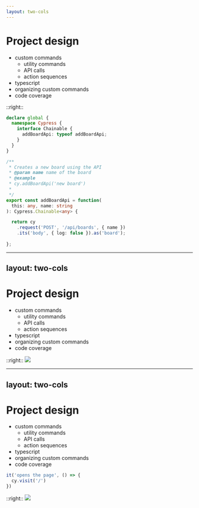 ```yaml
---
layout: two-cols
---
```


# Project design

- <span v-mark="{color: '#41B0F6', type: 'underline', at: 0}">custom commands</span>
  - utility commands
  - API calls
  - action sequences
- typescript
- organizing custom commands
- code coverage

::right::

```ts {*|1-7|16-18|9-15|*}{lines:true}
declare global {
  namespace Cypress {
    interface Chainable {
      addBoardApi: typeof addBoardApi;
    }
  }
}

/**
 * Creates a new board using the API
 * @param name name of the board
 * @example
 * cy.addBoardApi('new board')
 *
 */
export const addBoardApi = function(
  this: any, name: string
): Cypress.Chainable<any> {

  return cy
    .request('POST', '/api/boards', { name })
    .its('body', { log: false }).as('board');
    
};

```

<style>
.two-columns {
  gap: 1rem;
  grid-template-columns: 10fr 10fr !important;
}

.two-columns .col-right {
  padding-top: 20px !important;
}


</style>

<!--
- moving on to the topic of how to design your whole project
- one of the superpowers of Cypress is the ability to expand your command library by custom commands
- three types of commands
  - utility commands - getbyDataId, getClipboard, getTooltip
  - api calls
  - action sequences - as we shown, don’t overcomplicate it

- one of the things you can notice in this custom command shown on the right, that it is full of typescript
- this single command will take care of
  - [click] autocompletion
  - [click] correct types for parametern and return types
  - [click] jsdoc documentation
  - [click]
-->

---
layout: two-cols
---

# Project design

- custom commands
  - utility commands
  - API calls
  - action sequences
- typescript
- <span v-mark="{color: '#41B0F6', type: 'underline', at: 0}">organizing custom commands</span>
- code coverage

::right::
<img src="/images/custom_commands.png" class="pt-[30%]" />

<!--
- normally, a place to add your custom commands is the commands.js file that is created by default
- but as you scale up, it is much better to organize them in separate files and store them in it’s own folder
- if you are in a monorepo situation, it’s really hand to create your own library of commands, which then can be imported and used across multiple different projects
-->

---
layout: two-cols
---

# Project design

- custom commands
  - utility commands
  - API calls
  - action sequences
- typescript
- organizing custom commands
- <span v-mark="{color: '#41B0F6', type: 'underline', at: 0}">code coverage</span>


```js
it('opens the page', () => {
  cy.visit('/')
})
```


::right::
<img src="/images/code_coverage.png" />

<style>
.two-columns {
  gap: 1rem;
  grid-template-columns: 1fr 1fr !important;
}

.slidev-code {
  margin-top: 30px;
  margin-right: 130px;
}
</style>

<!--
- one other tool that can be great for keeping up with the project growing is the code coverage

- in the example - a simple visit covers 25% of the application
- this also demonstrates the power of e2e tests

- gets a bad reputation - usually there’s a story of a non-technical manager trying to chase numbers and traumatizing the whole team
- but it’s really useful to think of code coverage as an undiscovered map areas - any rts games fans?
- as project grows bigger, it is impossible for one "test manager" to keep track of every user story being covered by a test
- it also provides information of the areas in app that are being overtested
-->
